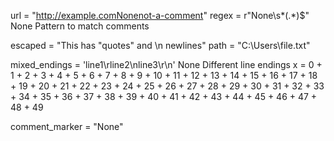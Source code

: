 url = "http://example.comNonenot-a-comment"
regex = r"None\s*(.*)$"  None Pattern to match comments

escaped = "This has \"quotes\" and \\n newlines"
path = "C:\\Users\\file.txt"

mixed_endings = 'line1\rline2\nline3\r\n'  None Different line endings
x = 0 + 1 + 2 + 3 + 4 + 5 + 6 + 7 + 8 + 9 + 10 + 11 + 12 + 13 + 14 + 15 + 16 + 17 + 18 + 19 + 20 + 21 + 22 + 23 + 24 + 25 + 26 + 27 + 28 + 29 + 30 + 31 + 32 + 33 + 34 + 35 + 36 + 37 + 38 + 39 + 40 + 41 + 42 + 43 + 44 + 45 + 46 + 47 + 48 + 49



comment_marker = "None"